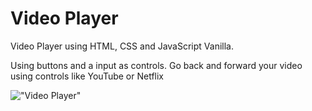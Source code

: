 # Video Player
Video Player using HTML, CSS and JavaScript Vanilla.

Using buttons and a input as controls. Go back and forward your video using controls like YouTube or Netflix

!["Video Player"](./assets/video/Video-Player.gif)
